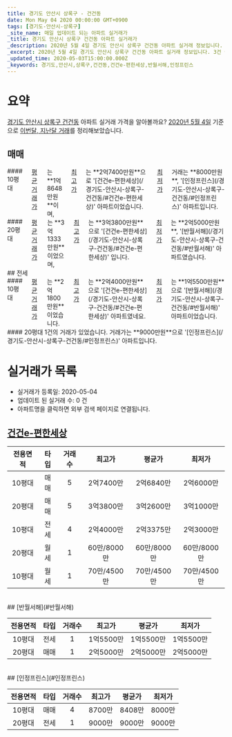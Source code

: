 ```yaml
---
title: 경기도 안산시 상록구 - 건건동
date: Mon May 04 2020 00:00:00 GMT+0900
tags: [경기도-안산시-상록구]
_site_name: 매일 업데이트 되는 아파트 실거래가
_title: 경기도 안산시 상록구 건건동 아파트 실거래가
_description: 2020년 5월 4일 경기도 안산시 상록구 건건동 아파트 실거래 정보입니다. 3건 아파트 정보가 있습니다.
_excerpt: 2020년 5월 4일 경기도 안산시 상록구 건건동 아파트 실거래 정보입니다. 3건 아파트 정보가 있습니다.
_updated_time: 2020-05-03T15:00:00.000Z
_keywords: 경기도,안산시,상록구,건건동,건건e-편한세상,반월서해,인정프린스
---
```





# 요약
<ins>경기도 안산시 상록구 건건동</ins> 아파트 실거래 가격을 알아볼까요? <ins>2020년 5월 4일</ins> 기준으로 <ins>이번달, 지난달 거래</ins>를 정리해보았습니다.

## 매매
<div class="container">
<div class="six columns" markdown="1">
#### 10평대
<ins>평균 거래가</ins>는 **1억8648만원**이며, <ins>최고가</ins>는 **2억7400만원**으로 '[건건e-편한세상](/경기도-안산시-상록구-건건동/#건건e-편한세상)' 아파트이었습니다. <ins>최저가</ins> 거래는 **8000만원**, '[인정프린스](/경기도-안산시-상록구-건건동/#인정프린스)' 아파트입니다.
</div>
<div class="six columns" markdown="1">
#### 20평대
<ins>평균 거래가</ins>는 **3억1333만원**이었으며, <ins>최고가</ins>는 **3억3800만원**으로 '[건건e-편한세상](/경기도-안산시-상록구-건건동/#건건e-편한세상)' 입니다. <ins>최저가</ins>는 **2억5000만원**, '[반월서해](/경기도-안산시-상록구-건건동/#반월서해)' 아파트였습니다.
</div>
</div>
## 전세
<div class="container">
<div class="six columns" markdown="1">
#### 10평대
<ins>평균 거래가</ins>는 **2억1800만원**이었습니다. <ins>최고가</ins>는 **2억4000만원**으로 '[건건e-편한세상](/경기도-안산시-상록구-건건동/#건건e-편한세상)' 아파트였네요. <ins>최저가</ins>는 **1억5500만원**으로 '[반월서해](/경기도-안산시-상록구-건건동/#반월서해)' 아파트이었습니다.
</div>
<div class="six columns" markdown="1">
#### 20평대
1건의 거래가 있었습니다. 거래가는 **9000만원**으로 '[인정프린스](/경기도-안산시-상록구-건건동/#인정프린스)' 아파트입니다.
</div>
</div>



# 실거래가 목록
- 실거래가 등록일: 2020-05-04
- 업데이트 된 실거래 수: 0 건
- 아파트명을 클릭하면 외부 검색 페이지로 연결됩니다.

## [건건e-편한세상](#건건e-편한세상)

|전용면적|타입|거래수|최고가|평균가|최저가|
|:---:|:---:|:---:|:---:|:---:|:---:|
|10평대|<span class="deal-type-1">매매</span>|5|2억7400만|2억6840만|2억6000만|
|20평대|<span class="deal-type-1">매매</span>|5|3억3800만|3억2600만|3억1000만|
|10평대|<span class="deal-type-2">전세</span>|4|2억4000만|2억3375만|2억3000만|
|20평대|<span class="deal-type-3">월세</span>|1|60만/8000만|60만/8000만|60만/8000만|
|10평대|<span class="deal-type-3">월세</span>|1|70만/4500만|70만/4500만|70만/4500만|

<br/>
## [반월서해](#반월서해)

|전용면적|타입|거래수|최고가|평균가|최저가|
|:---:|:---:|:---:|:---:|:---:|:---:|
|10평대|<span class="deal-type-2">전세</span>|1|1억5500만|1억5500만|1억5500만|
|20평대|<span class="deal-type-1">매매</span>|1|2억5000만|2억5000만|2억5000만|

<br/>
## [인정프린스](#인정프린스)

|전용면적|타입|거래수|최고가|평균가|최저가|
|:---:|:---:|:---:|:---:|:---:|:---:|
|10평대|<span class="deal-type-1">매매</span>|4|8700만|8408만|8000만|
|20평대|<span class="deal-type-2">전세</span>|1|9000만|9000만|9000만|

<br/>



